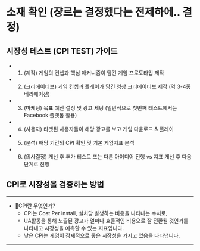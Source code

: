 # 소재 확인 (쟝르는 결정했다는 전제하에.. 결정)
## 시장성 테스트 (CPI TEST) 가이드
  - 1. (제작) 게임의 컨셉과 핵심 매커니즘이 담긴 게임 프로토타입 제작 
  - 2. (크리에이티브) 게임 컨셉과 플레이가 담긴 영상 크리에이티브 제작 (약 3-4종 베리에이션) 
  - 3. (마케팅) 목표 예산 설정 및 광고 세팅 (일반적으로 첫번째 테스트에서는 Facebook 플랫폼 활용) 
  - 4. (사용자) 타겟된 사용자들이 해당 광고를 보고 게임 다운로드 & 플레이 
  - 5. (분석) 해당 기간의 CPI 확인 및 기본 게임지표 분석 
  - 6. (의사결정) 개선 후 추가 테스트 또는 다른 아이디어 진행 vs 지표 개선 후 다음 단계로 진행 

## CPI로 시장성을 검증하는 방법 
---
- 🐯CPI란 무엇인가? 
  - CPI는 Cost Per install, 설치당 발생하는 비용을 나타내는 수치로, 
  - UA활동을 통해 노출된 광고가 얼마나 효율적인 비용으로 잘 전환될 것인가를 나타내고 시장성을 예측할 수 있는 지표입니다.
  - 낮은 CPI는 게임이 잠재적으로 좋은 시장성을 가지고 있음을 나타냅니다. 
 ---
